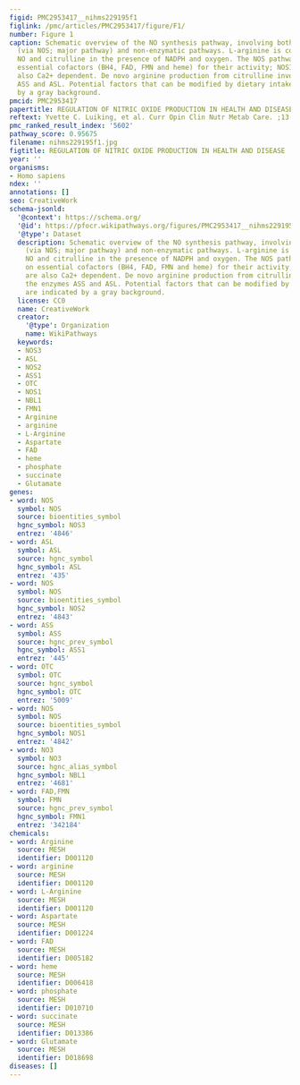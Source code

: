 ```yaml
---
figid: PMC2953417__nihms229195f1
figlink: /pmc/articles/PMC2953417/figure/F1/
number: Figure 1
caption: Schematic overview of the NO synthesis pathway, involving both enzymatic
  (via NOS; major pathway) and non-enzymatic pathways. L-arginine is converted to
  NO and citrulline in the presence of NADPH and oxygen. The NOS pathways depend on
  essential cofactors (BH4, FAD, FMN and heme) for their activity; NOS1 and NO3 are
  also Ca2+ dependent. De novo arginine production from citrulline involves the enzymes
  ASS and ASL. Potential factors that can be modified by dietary intake are indicated
  by a gray background.
pmcid: PMC2953417
papertitle: REGULATION OF NITRIC OXIDE PRODUCTION IN HEALTH AND DISEASE.
reftext: Yvette C. Luiking, et al. Curr Opin Clin Nutr Metab Care. ;13(1):97-104.
pmc_ranked_result_index: '5602'
pathway_score: 0.95675
filename: nihms229195f1.jpg
figtitle: REGULATION OF NITRIC OXIDE PRODUCTION IN HEALTH AND DISEASE
year: ''
organisms:
- Homo sapiens
ndex: ''
annotations: []
seo: CreativeWork
schema-jsonld:
  '@context': https://schema.org/
  '@id': https://pfocr.wikipathways.org/figures/PMC2953417__nihms229195f1.html
  '@type': Dataset
  description: Schematic overview of the NO synthesis pathway, involving both enzymatic
    (via NOS; major pathway) and non-enzymatic pathways. L-arginine is converted to
    NO and citrulline in the presence of NADPH and oxygen. The NOS pathways depend
    on essential cofactors (BH4, FAD, FMN and heme) for their activity; NOS1 and NO3
    are also Ca2+ dependent. De novo arginine production from citrulline involves
    the enzymes ASS and ASL. Potential factors that can be modified by dietary intake
    are indicated by a gray background.
  license: CC0
  name: CreativeWork
  creator:
    '@type': Organization
    name: WikiPathways
  keywords:
  - NOS3
  - ASL
  - NOS2
  - ASS1
  - OTC
  - NOS1
  - NBL1
  - FMN1
  - Arginine
  - arginine
  - L-Arginine
  - Aspartate
  - FAD
  - heme
  - phosphate
  - succinate
  - Glutamate
genes:
- word: NOS
  symbol: NOS
  source: bioentities_symbol
  hgnc_symbol: NOS3
  entrez: '4846'
- word: ASL
  symbol: ASL
  source: hgnc_symbol
  hgnc_symbol: ASL
  entrez: '435'
- word: NOS
  symbol: NOS
  source: bioentities_symbol
  hgnc_symbol: NOS2
  entrez: '4843'
- word: ASS
  symbol: ASS
  source: hgnc_prev_symbol
  hgnc_symbol: ASS1
  entrez: '445'
- word: OTC
  symbol: OTC
  source: hgnc_symbol
  hgnc_symbol: OTC
  entrez: '5009'
- word: NOS
  symbol: NOS
  source: bioentities_symbol
  hgnc_symbol: NOS1
  entrez: '4842'
- word: NO3
  symbol: NO3
  source: hgnc_alias_symbol
  hgnc_symbol: NBL1
  entrez: '4681'
- word: FAD,FMN
  symbol: FMN
  source: hgnc_prev_symbol
  hgnc_symbol: FMN1
  entrez: '342184'
chemicals:
- word: Arginine
  source: MESH
  identifier: D001120
- word: arginine
  source: MESH
  identifier: D001120
- word: L-Arginine
  source: MESH
  identifier: D001120
- word: Aspartate
  source: MESH
  identifier: D001224
- word: FAD
  source: MESH
  identifier: D005182
- word: heme
  source: MESH
  identifier: D006418
- word: phosphate
  source: MESH
  identifier: D010710
- word: succinate
  source: MESH
  identifier: D013386
- word: Glutamate
  source: MESH
  identifier: D018698
diseases: []
---
```

